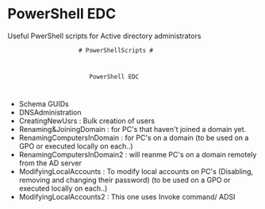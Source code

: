 # PowerShell EDC
Useful PwerShell scripts for Active directory administrators

                        # PowerShellScripts #
#                                                                                #
                           PowerShell EDC                                    
#                                                                                #

 - Schema GUIDs
 - DNSAdministration
 - CreatingNewUsrs : Bulk creation of users
 - Renaming&JoiningDomain : for PC's that haven't joined a domain yet.
 - RenamingComputersInDomain : for PC's on a domain (to be used on a GPO or executed locally on each..)
 - RenamingComputersInDomain2 : will reanme PC's on a domain remotely from the AD server
 - ModifyingLocalAccounts : To modify local accounts on PC's (Disabling, removing and changing their password) (to be used on a GPO or executed locally on each..)
 - ModifyingLocalAccounts2 : This one uses Invoke command/ ADSI
 
